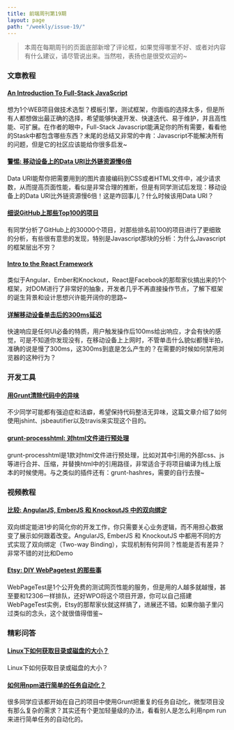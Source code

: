 ```yaml
---
title: 前端周刊第19期
layout: page
path: "/weekly/issue-19/"
---
```


> 本周在每期周刊的页面底部新增了评论框，如果觉得哪里不好、或者对内容有什么建议，请尽管说出来。当然啦，表扬也是很受欢迎的~

### 文章教程

#### [An Introduction To Full-Stack JavaScript](http://coding.smashingmagazine.com/2013/11/21/introduction-to-full-stack-javascript/)

想为1个WEB项目做技术选型？模板引擎，测试框架，你面临的选择太多，但是所有人都想做出最正确的选择，希望能够快速开发、快速迭代、易于维护，并且高性能、可扩展。在作者的眼中，Full-Stack Javascript能满足你的所有需要，看看他的Stask中都包含哪些东西？末尾的总结又非常的中肯：Javascript不能解决所有的问题，但是它的社区应该能给你很多启发~

#### [警惕: 移动设备上的Data URI比外链资源慢6倍](http://www.mobify.com/blog/data-uris-are-slow-on-mobile/)

Data URI能帮你把需要用到的图片直接编码到CSS或者HTML文件中，减少请求数，从而提高页面性能，看似是非常合理的推断，但是有同学测试后发现：移动设备上的Data URI比外链资源慢6倍！这是咋回事儿？什么时候该用Data URI？

#### [细说GitHub上那些Top100的项目](http://www.takipiblog.com/2013/11/20/we-analyzed-30000-github-projects-here-are-the-top-100-libraries-in-java-js-and-ruby/?utm_source=statuscode&utm_medium=email)

有同学分析了GitHub上的30000个项目，对那些排名前100的项目进行了更细致的分析，有些很有意思的发现，特别是Javascript那块的分析：为什么Javascript的框架层出不穷？

#### [Intro to the React Framework](http://net.tutsplus.com/tutorials/javascript-ajax/intro-to-the-react-framework/)

类似于Angular、Ember和Knockout，React是Facebook的那帮家伙搞出来的1个框架，对DOM进行了非常好的抽象，开发者几乎不再直接操作节点，了解下框架的诞生背景和设计思想兴许能开阔你的思路~

#### [详解移动设备单击后的300ms延迟](http://www.icenium.com/blog/icenium-team-blog/2013/11/21/what-exactly-is.....-the-300ms-click-delay)

快速响应是任何UI必备的特质，用户触发操作后100ms给出响应，才会有快的感觉，可是不知道你发现没有，在移动设备上上网时，不管单击什么貌似都慢半拍，准确的说是慢了300ms，这300ms到底是怎么产生的？在需要的时候如何禁用浏览器的这种行为？

### 开发工具

#### [用Grunt清除代码中的异味](https://gist.github.com/gvn/7536832)

不少同学可能都有强迫症和洁癖，希望保持代码整洁无异味，这篇文章介绍了如何使用jshint、jsbeautifier以及travis来实现这个目的。

#### [grunt-processhtml: 对html文件进行预处理](https://github.com/dciccale/grunt-processhtml)

grunt-processhtml是1款对html文件进行预处理，比如对其中引用的外部css、js等进行合并、压缩，并替换html中的引用路径，非常适合于将项目编译为线上版本的时候使用。与之类似的插件还有：grunt-hashres，需要的自行去搜~

### 视频教程

#### [比较: AngularJS, EmberJS 和 KnockoutJS 中的双向绑定](http://www.youtube.com/watch?v=mVjpwia1YN4)

双向绑定能进1步的简化你的开发工作，你只需要关心业务逻辑，而不用担心数据变了展示如何跟着改变。AngularJS, EmberJS 和 KnockoutJS 中都用不同的方式实现了双向绑定（Two-way Binding），实现机制有何异同？性能是否有差异？非常不错的对比和Demo

#### [Etsy: DIY WebPagetest 的那些事](https://speakerdeck.com/jklein/diy-synthetic-private-webpagetest-magic)

WebPageTest是1个公开免费的测试网页性能的服务，但是用的人越多就越慢，甚至要和12306一样排队，还好WPO将这个项目开源，你可以自己搭建WebPageTest实例，Etsy的那帮家伙就这样搞了，进展还不错。如果你脑子里闪过类似的念头，这个就很值得借鉴~

### 精彩问答

#### [Linux下如何获取目录或磁盘的大小？](http://www.codecoffee.com/tipsforlinux/articles/22.html)

Linux下如何获取目录或磁盘的大小？

#### [如何用npm进行简单的任务自动化？](http://substack.net/task_automation_with_npm_run)

很多同学应该都开始在自己的项目中使用Grunt把重复的任务自动化，微型项目没有那么复杂的需求？其实还有个更加轻量级的办法，看看别人是怎么利用npm run来进行简单任务的自动化的。
